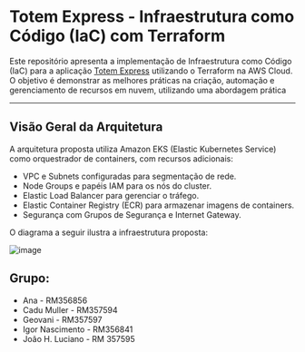 # Totem Express - Infraestrutura como Código (IaC) com Terraform

Este repositório apresenta a implementação de Infraestrutura como Código (IaC) para a aplicação [Totem Express](https://github.com/Totem-Express/software-architecture-fiap) utilizando o Terraform na AWS Cloud. O objetivo é demonstrar as melhores práticas na criação, automação e gerenciamento de recursos em nuvem, utilizando uma abordagem prática

---

## Visão Geral da Arquitetura

A arquitetura proposta utiliza Amazon EKS (Elastic Kubernetes Service) como orquestrador de containers, com recursos adicionais:

* VPC e Subnets configuradas para segmentação de rede.
* Node Groups e papéis IAM para os nós do cluster.
* Elastic Load Balancer para gerenciar o tráfego.
* Elastic Container Registry (ECR) para armazenar imagens de containers.
* Segurança com Grupos de Segurança e Internet Gateway.

O diagrama a seguir ilustra a infraestrutura proposta:

![image](https://github.com/user-attachments/assets/cefa2ee0-95b5-4fc9-bbea-db5db0e501b0)

## Grupo:

* Ana - RM356856
* Cadu Muller - RM357594
* Geovani - RM357597
* Igor Nascimento - RM356841
* João H. Luciano - RM 357595
